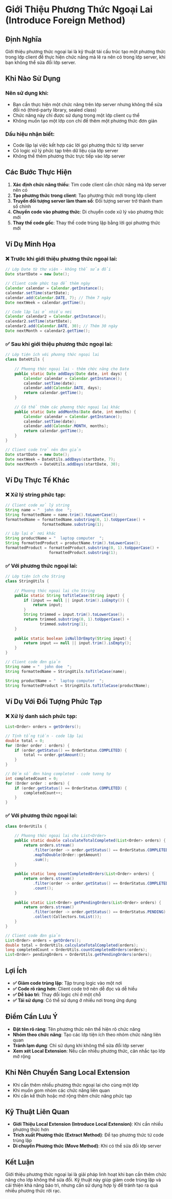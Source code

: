 # **Giới Thiệu Phương Thức Ngoại Lai (Introduce Foreign Method)**

## **Định Nghĩa**
Giới thiệu phương thức ngoại lai là kỹ thuật tái cấu trúc tạo một phương thức trong lớp client để thực hiện chức năng mà lẽ ra nên có trong lớp server, khi bạn không thể sửa đổi lớp server.

## **Khi Nào Sử Dụng**

### **Nên sử dụng khi:**
- Bạn cần thực hiện một chức năng trên lớp server nhưng không thể sửa đổi nó (third-party library, sealed class)
- Chức năng này chỉ được sử dụng trong một lớp client cụ thể
- Không muốn tạo một lớp con chỉ để thêm một phương thức đơn giản

### **Dấu hiệu nhận biết:**
- Code lặp lại việc kết hợp các lời gọi phương thức từ lớp server
- Có logic xử lý phức tạp trên dữ liệu của lớp server
- Không thể thêm phương thức trực tiếp vào lớp server

## **Các Bước Thực Hiện**

1. **Xác định chức năng thiếu**: Tìm code client cần chức năng mà lớp server nên có
2. **Tạo phương thức trong client**: Tạo phương thức mới trong lớp client
3. **Truyền đối tượng server làm tham số**: Đối tượng server trở thành tham số chính
4. **Chuyển code vào phương thức**: Di chuyển code xử lý vào phương thức mới
5. **Thay thế code gốc**: Thay thế code trùng lặp bằng lời gọi phương thức mới

## **Ví Dụ Minh Họa**

### **❌ Trước khi giới thiệu phương thức ngoại lai:**
```java
// Lớp Date từ thư viện - không thể sửa đổi
Date startDate = new Date();

// Client code phức tạp để thêm ngày
Calendar calendar = Calendar.getInstance();
calendar.setTime(startDate);
calendar.add(Calendar.DATE, 7); // Thêm 7 ngày
Date nextWeek = calendar.getTime();

// Code lặp lại ở nhiều nơi
Calendar calendar2 = Calendar.getInstance();
calendar2.setTime(startDate);
calendar2.add(Calendar.DATE, 30); // Thêm 30 ngày
Date nextMonth = calendar2.getTime();
```

### **✅ Sau khi giới thiệu phương thức ngoại lai:**
```java
// Lớp tiện ích với phương thức ngoại lai
class DateUtils {
    
    // Phương thức ngoại lai - thêm chức năng cho Date
    public static Date addDays(Date date, int days) {
        Calendar calendar = Calendar.getInstance();
        calendar.setTime(date);
        calendar.add(Calendar.DATE, days);
        return calendar.getTime();
    }
    
    // Có thể thêm các phương thức ngoại lai khác
    public static Date addMonths(Date date, int months) {
        Calendar calendar = Calendar.getInstance();
        calendar.setTime(date);
        calendar.add(Calendar.MONTH, months);
        return calendar.getTime();
    }
}

// Client code trở nên đơn giản
Date startDate = new Date();
Date nextWeek = DateUtils.addDays(startDate, 7);
Date nextMonth = DateUtils.addDays(startDate, 30);
```

## **Ví Dụ Thực Tế Khác**

### **❌ Xử lý string phức tạp:**
```java
// Client code xử lý string
String name = "  john doe  ";
String formattedName = name.trim().toLowerCase();
formattedName = formattedName.substring(0, 1).toUpperCase() + 
                formattedName.substring(1);

// Lặp lại ở nơi khác
String productName = "  laptop computer  ";
String formattedProduct = productName.trim().toLowerCase();
formattedProduct = formattedProduct.substring(0, 1).toUpperCase() + 
                   formattedProduct.substring(1);
```

### **✅ Với phương thức ngoại lai:**
```java
// Lớp tiện ích cho String
class StringUtils {
    
    // Phương thức ngoại lai cho String
    public static String toTitleCase(String input) {
        if (input == null || input.trim().isEmpty()) {
            return input;
        }
        String trimmed = input.trim().toLowerCase();
        return trimmed.substring(0, 1).toUpperCase() + 
               trimmed.substring(1);
    }
    
    public static boolean isNullOrEmpty(String input) {
        return input == null || input.trim().isEmpty();
    }
}

// Client code đơn giản
String name = "  john doe  ";
String formattedName = StringUtils.toTitleCase(name);

String productName = "  laptop computer  ";
String formattedProduct = StringUtils.toTitleCase(productName);
```

## **Ví Dụ Với Đối Tượng Phức Tạp**

### **❌ Xử lý danh sách phức tạp:**
```java
List<Order> orders = getOrders();

// Tính tổng tiền - code lặp lại
double total = 0;
for (Order order : orders) {
    if (order.getStatus() == OrderStatus.COMPLETED) {
        total += order.getAmount();
    }
}

// Đếm số đơn hàng completed - code tương tự
int completedCount = 0;
for (Order order : orders) {
    if (order.getStatus() == OrderStatus.COMPLETED) {
        completedCount++;
    }
}
```

### **✅ Với phương thức ngoại lai:**
```java
class OrderUtils {
    
    // Phương thức ngoại lai cho List<Order>
    public static double calculateTotalCompleted(List<Order> orders) {
        return orders.stream()
            .filter(order -> order.getStatus() == OrderStatus.COMPLETED)
            .mapToDouble(Order::getAmount)
            .sum();
    }
    
    public static long countCompletedOrders(List<Order> orders) {
        return orders.stream()
            .filter(order -> order.getStatus() == OrderStatus.COMPLETED)
            .count();
    }
    
    public static List<Order> getPendingOrders(List<Order> orders) {
        return orders.stream()
            .filter(order -> order.getStatus() == OrderStatus.PENDING)
            .collect(Collectors.toList());
    }
}

// Client code đơn giản
List<Order> orders = getOrders();
double total = OrderUtils.calculateTotalCompleted(orders);
long completedCount = OrderUtils.countCompletedOrders(orders);
List<Order> pendingOrders = OrderUtils.getPendingOrders(orders);
```

## **Lợi Ích**

- **✅ Giảm code trùng lặp**: Tập trung logic vào một nơi
- **✅ Code rõ ràng hơn**: Client code trở nên dễ đọc và dễ hiểu
- **✅ Dễ bảo trì**: Thay đổi logic chỉ ở một chỗ
- **✅ Tái sử dụng**: Có thể sử dụng ở nhiều nơi trong ứng dụng

## **Điểm Cần Lưu Ý**

- **Đặt tên rõ ràng**: Tên phương thức nên thể hiện rõ chức năng
- **Nhóm theo chức năng**: Tạo các lớp tiện ích theo nhóm chức năng liên quan
- **Tránh lạm dụng**: Chỉ sử dụng khi không thể sửa đổi lớp server
- **Xem xét Local Extension**: Nếu cần nhiều phương thức, cân nhắc tạo lớp mở rộng

## **Khi Nên Chuyển Sang Local Extension**

- Khi cần thêm nhiều phương thức ngoại lai cho cùng một lớp
- Khi muốn gom nhóm các chức năng liên quan
- Khi cần kế thừh hoặc mở rộng thêm chức năng phức tạp

## **Kỹ Thuật Liên Quan**

- **Giới Thiệu Local Extension (Introduce Local Extension)**: Khi cần nhiều phương thức hơn
- **Trích xuất Phương thức (Extract Method)**: Để tạo phương thức từ code trùng lặp
- **Di chuyển Phương thức (Move Method)**: Khi có thể sửa đổi lớp server

## **Kết Luận**

Giới thiệu phương thức ngoại lai là giải pháp linh hoạt khi bạn cần thêm chức năng cho lớp không thể sửa đổi. Kỹ thuật này giúp giảm code trùng lặp và cải thiện khả năng bảo trì, nhưng cần sử dụng hợp lý để tránh tạo ra quá nhiều phương thức rời rạc.